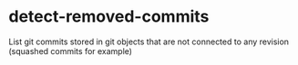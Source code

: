 # detect-removed-commits
List git commits stored in git objects that are not connected to any revision (squashed commits for example)
